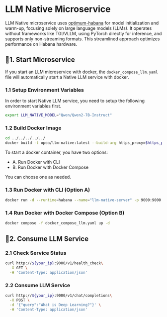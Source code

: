 # LLM Native Microservice

LLM Native microservice uses [optimum-habana](https://github.com/huggingface/optimum-habana) for model initialization and warm-up, focusing solely on large language models (LLMs). It operates without frameworks like TGI/VLLM, using PyTorch directly for inference, and supports only non-streaming formats. This streamlined approach optimizes performance on Habana hardware.

## 🚀1. Start Microservice

If you start an LLM microservice with docker, the `docker_compose_llm.yaml` file will automatically start a Native LLM service with docker.

### 1.1 Setup Environment Variables

In order to start Native LLM service, you need to setup the following environment variables first.

```bash
export LLM_NATIVE_MODEL="Qwen/Qwen2-7B-Instruct"
```

### 1.2 Build Docker Image

```bash
cd ../../../../../
docker build -t opea/llm-native:latest --build-arg https_proxy=$https_proxy --build-arg http_proxy=$http_proxy -f comps/llms/text-generation/native/llama_index/Dockerfile .
```

To start a docker container, you have two options:

- A. Run Docker with CLI
- B. Run Docker with Docker Compose

You can choose one as needed.

### 1.3 Run Docker with CLI (Option A)

```bash
docker run -d --runtime=habana --name="llm-native-server" -p 9000:9000 -e https_proxy=$https_proxy -e http_proxy=$http_proxy -e TOKENIZERS_PARALLELISM=false -e HABANA_VISIBLE_DEVICES=all -e OMPI_MCA_btl_vader_single_copy_mechanism=none --cap-add=sys_nice --ipc=host -e LLM_NATIVE_MODEL=${LLM_NATIVE_MODEL} opea/llm-native:latest
```

### 1.4 Run Docker with Docker Compose (Option B)

```bash
docker compose -f docker_compose_llm.yaml up -d
```

## 🚀2. Consume LLM Service

### 2.1 Check Service Status

```bash
curl http://${your_ip}:9000/v1/health_check\
  -X GET \
  -H 'Content-Type: application/json'
```

### 2.2 Consume LLM Service

```bash
curl http://${your_ip}:9000/v1/chat/completions\
  -X POST \
  -d '{"query":"What is Deep Learning?"}' \
  -H 'Content-Type: application/json'
```
